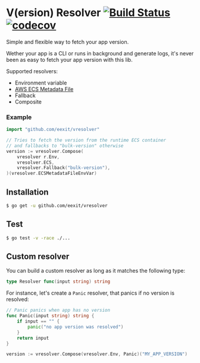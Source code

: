 # V(ersion) Resolver [![Build Status](https://travis-ci.org/eexit/vresolver.svg?branch=master)](https://travis-ci.org/eexit/vresolver) [![codecov](https://codecov.io/gh/eexit/vresolver/branch/master/graph/badge.svg)](https://codecov.io/gh/eexit/vresolver)

Simple and flexible way to fetch your app version.

Wether your app is a CLI or runs in background and generate logs, it's never been as easy to fetch your app version with this lib.

Supported resolvers:

- Environment variable
- [AWS ECS Metadata File](https://blog.eexit.net/aws-ecs-seamlessly-handle-app-versioning/)
- Fallback
- Composite

### Example

```go
import "github.com/eexit/vresolver"

// Tries to fetch the version from the runtime ECS container
// and fallbacks to "bulk-version" otherwise
version := vresolver.Compose(
	vresolver r.Env,
	vresolver.ECS,
	vresolver.Fallback("bulk-version"),
)(vresolver.ECSMetadataFileEnvVar)

```

## Installation

```bash
$ go get -u github.com/eexit/vresolver
```

## Test

```bash
$ go test -v -race ./...
```

## Custom resolver

You can build a custom resolver as long as it matches the following type:

```go
type Resolver func(input string) string
```

For instance, let's create a `Panic` resolver, that panics if no version is resolved:

```go
// Panic panics when app has no version
func Panic(input string) string {
	if input == "" {
		panic("no app version was resolved")
	}
	return input
}

version := vresolver.Compose(vresolver.Env, Panic)("MY_APP_VERSION")
```



